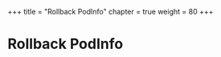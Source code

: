 +++
title = "Rollback PodInfo"
chapter = true
weight = 80
+++

# Rollback PodInfo

[//]: # (add content here)
